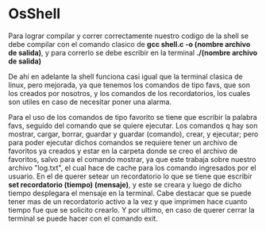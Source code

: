 # OsShell

Para lograr compilar y correr correctamente nuestro codigo de la shell se debe compilar con el comando clasico de **gcc shell.c -o (nombre archivo de salida)**, 
y para correrlo se debe escribir en la terminal **./(nombre archivo de salida)**

De ahí en adelante la shell funciona casi igual que la terminal clasica de linux, pero mejorada, ya que tenemos los comandos de tipo favs, que son los creados por nosotros, y los comandos de los recordatorios, 
los cuales son utiles en caso de necesitar poner una alarma.

Para el uso de los comandos de tipo favorito se tiene que escribir la palabra favs, seguido del comando que se quiere ejecutar. Los comandos q hay son mostrar, cargar, borrar, guardar y guardar (comando), crear,
y ejecutar; pero para poder ejecutar dichos comandos se requiere tener un archivo de favoritos ya creados y estar en la carpeta donde se creo el archivo de favoritos, salvo para el comando mostrar, 
ya que este trabaja sobre nuestro archivo "log.txt", el cual hace de cache para los comando ingresados por el usuario. En el de querer setear un recordatorio lo que se tiene que escribir **set recordatorio (tiempo) (mensaje)**, 
y este se creara y luego de dicho tiempo desplegara el mensaje en la terminal. Cabe destacar que se puede tener mas de un recordatorio activo a la vez y que imprimen hace cuanto tiempo fue que se solicito crearlo. 
Y por ultimo, en caso de querer cerrar la terminal se puede hacer con el comando exit.
